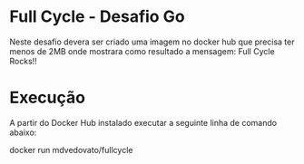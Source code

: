 # Full Cycle - Desafio Go
Neste desafio devera ser criado uma imagem no docker hub que precisa ter menos de 2MB onde mostrara como resultado a mensagem: Full Cycle Rocks!!

# Execução
A partir do Docker Hub instalado executar a seguinte linha de comando abaixo:

docker run mdvedovato/fullcycle


